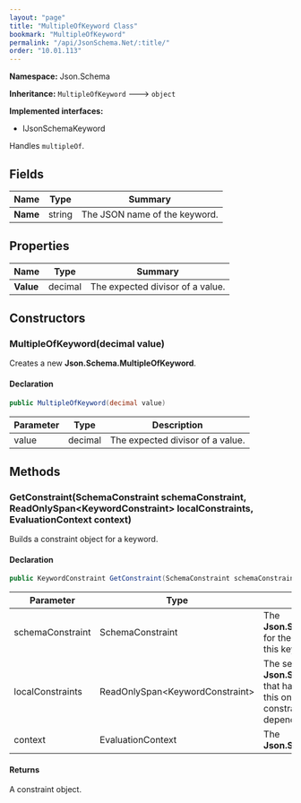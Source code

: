 ```yaml
---
layout: "page"
title: "MultipleOfKeyword Class"
bookmark: "MultipleOfKeyword"
permalink: "/api/JsonSchema.Net/:title/"
order: "10.01.113"
---
```

**Namespace:** Json.Schema

**Inheritance:**
`MultipleOfKeyword`
 🡒 
`object`

**Implemented interfaces:**

- IJsonSchemaKeyword

Handles `multipleOf`.

## Fields

| Name | Type | Summary |
|---|---|---|
| **Name** | string | The JSON name of the keyword. |

## Properties

| Name | Type | Summary |
|---|---|---|
| **Value** | decimal | The expected divisor of a value. |

## Constructors

### MultipleOfKeyword(decimal value)

Creates a new **Json.Schema.MultipleOfKeyword**.

#### Declaration

```c#
public MultipleOfKeyword(decimal value)
```

| Parameter | Type | Description |
|---|---|---|
| value | decimal | The expected divisor of a value. |


## Methods

### GetConstraint(SchemaConstraint schemaConstraint, ReadOnlySpan\<KeywordConstraint\> localConstraints, EvaluationContext context)

Builds a constraint object for a keyword.

#### Declaration

```c#
public KeywordConstraint GetConstraint(SchemaConstraint schemaConstraint, ReadOnlySpan<KeywordConstraint> localConstraints, EvaluationContext context)
```

| Parameter | Type | Description |
|---|---|---|
| schemaConstraint | SchemaConstraint | The **Json.Schema.SchemaConstraint** for the schema object that houses this keyword. |
| localConstraints | ReadOnlySpan\<KeywordConstraint\> | The set of other **Json.Schema.KeywordConstraint**s that have been processed prior to this one.     Will contain the constraints for keyword dependencies. |
| context | EvaluationContext | The **Json.Schema.EvaluationContext**. |


#### Returns

A constraint object.

